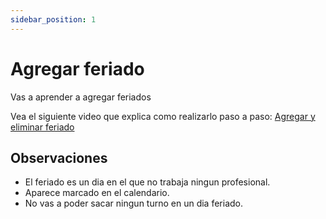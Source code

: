 ```yaml
---
sidebar_position: 1
---
```


# Agregar feriado 

Vas a aprender a agregar feriados

Vea el siguiente video que explica como realizarlo paso a paso: [Agregar y eliminar feriado](https://drive.google.com/drive/u/0/folders/17hIFWtWlgicWRZT3CMl53d_IRWDxg_9-)


## Observaciones

- El feriado es un dia en el que no trabaja ningun profesional.
- Aparece marcado en el calendario.
- No vas a poder sacar ningun turno en un dia feriado.